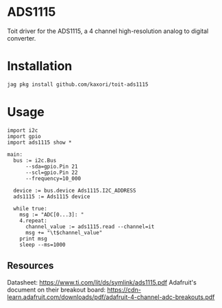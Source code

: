 # ADS1115

Toit driver for the ADS1115, a 4 channel high-resolution analog to digital converter.

# Installation

```bash
jag pkg install github.com/kaxori/toit-ads1115
```

# Usage

```toit
import i2c
import gpio
import ads1115 show *

main:
  bus := i2c.Bus
      --sda=gpio.Pin 21
      --scl=gpio.Pin 22
      --frequency=10_000

  device := bus.device Ads1115.I2C_ADDRESS
  ads1115 := Ads1115 device

  while true:
    msg := "ADC[0...3]: "
    4.repeat:
      channel_value := ads1115.read --channel=it
      msg += "\t$channel_value"
    print msg
    sleep --ms=1000
```

## Resources

Datasheet: https://www.ti.com/lit/ds/symlink/ads1115.pdf
Adafruit's document on their breakout board: https://cdn-learn.adafruit.com/downloads/pdf/adafruit-4-channel-adc-breakouts.pdf
